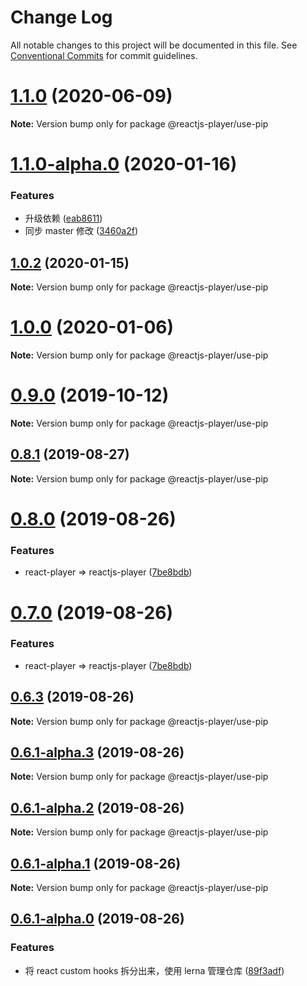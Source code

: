# Change Log

All notable changes to this project will be documented in this file.
See [Conventional Commits](https://conventionalcommits.org) for commit guidelines.

# [1.1.0](https://github.com/goblin-laboratory/reactjs-player/compare/v1.1.0-alpha.1...v1.1.0) (2020-06-09)

**Note:** Version bump only for package @reactjs-player/use-pip





# [1.1.0-alpha.0](https://github.com/goblin-laboratory/reactjs-player/compare/v1.0.2...v1.1.0-alpha.0) (2020-01-16)


### Features

* 升级依赖 ([eab8611](https://github.com/goblin-laboratory/reactjs-player/commit/eab8611))
* 同步 master 修改 ([3460a2f](https://github.com/goblin-laboratory/reactjs-player/commit/3460a2f))





## [1.0.2](https://github.com/goblin-laboratory/reactjs-player/compare/v1.0.2-alpha.0...v1.0.2) (2020-01-15)

**Note:** Version bump only for package @reactjs-player/use-pip





# [1.0.0](https://github.com/goblin-laboratory/reactjs-player/compare/v0.9.1...v1.0.0) (2020-01-06)

**Note:** Version bump only for package @reactjs-player/use-pip





# [0.9.0](https://github.com/goblin-laboratory/reactjs-player/compare/v0.8.3...v0.9.0) (2019-10-12)

**Note:** Version bump only for package @reactjs-player/use-pip





## [0.8.1](https://github.com/goblin-laboratory/reactjs-player/compare/v0.8.0...v0.8.1) (2019-08-27)

**Note:** Version bump only for package @reactjs-player/use-pip





# [0.8.0](https://github.com/goblin-laboratory/reactjs-player/compare/v0.6.3...v0.8.0) (2019-08-26)


### Features

* react-player => reactjs-player ([7be8bdb](https://github.com/goblin-laboratory/reactjs-player/commit/7be8bdb))





# [0.7.0](https://github.com/goblin-laboratory/reactjs-player/compare/v0.6.3...v0.7.0) (2019-08-26)


### Features

* react-player => reactjs-player ([7be8bdb](https://github.com/goblin-laboratory/reactjs-player/commit/7be8bdb))





## [0.6.3](https://github.com/goblin-laboratory/reactjs-player/compare/v0.6.1-alpha.3...v0.6.3) (2019-08-26)

**Note:** Version bump only for package @reactjs-player/use-pip





## [0.6.1-alpha.3](https://github.com/goblin-laboratory/reactjs-player/compare/v0.6.1-alpha.2...v0.6.1-alpha.3) (2019-08-26)

**Note:** Version bump only for package @reactjs-player/use-pip





## [0.6.1-alpha.2](https://github.com/goblin-laboratory/reactjs-player/compare/v0.6.1-alpha.1...v0.6.1-alpha.2) (2019-08-26)

**Note:** Version bump only for package @reactjs-player/use-pip





## [0.6.1-alpha.1](https://github.com/goblin-laboratory/reactjs-player/compare/v0.6.2-alpha.0...v0.6.1-alpha.1) (2019-08-26)

**Note:** Version bump only for package @reactjs-player/use-pip





## [0.6.1-alpha.0](https://github.com/goblin-laboratory/reactjs-player/compare/v0.5.5...v0.6.1-alpha.0) (2019-08-26)


### Features

* 将 react custom hooks 拆分出来，使用 lerna 管理仓库 ([89f3adf](https://github.com/goblin-laboratory/reactjs-player/commit/89f3adf))
